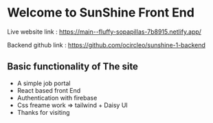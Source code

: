 # Welcome to SunShine Front End

Live website link : https://main--fluffy-sopapillas-7b8915.netlify.app/

Backend github link : https://github.com/ocircleo/sunshine-1-backend

## Basic functionality of The site

- A simple job portal
- React based front End
- Authentication with firebase
- Css freame work => tailwind + Daisy UI
- Thanks for visiting
